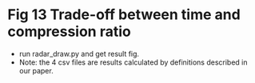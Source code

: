 # Fig 13    Trade-off between time and compression ratio
+ run radar_draw.py and get result fig.
+ Note: the 4 csv files are results calculated by definitions described in our paper.